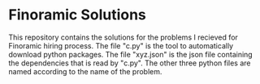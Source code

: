 # Finoramic Solutions
This repository contains the solutions for the problems I recieved for Finoramic hiring process.
The file "c.py" is the tool to automatically download python packages.
The file "xyz.json" is the json file containing the dependencies that is read by "c.py".
The other three python files are named according to the name of the problem.
